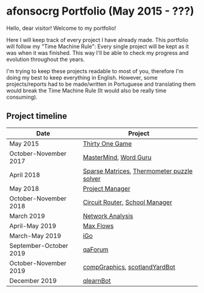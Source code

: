 # afonsocrg Portfolio (May 2015 - ???)

Hello, dear visitor! Welcome to my portfolio!

Here I will keep track of every project I have already made. This portfolio will follow my "Time Machine Rule": Every single project will be kept as it was when it was finished. This way I'll be able to check my progress and evolution throughout the years.

I'm trying to keep these projects readable to most of you, therefore I'm doing my best to keep everything in English. However, some projects/reports had to be made/written in Portuguese and translating them would break the Time Machine Rule (It would also be really time consuming).



## Project timeline
| Date|Project|
|---	|---	|
|May 2015|[Thirty One Game](https://github.com/afonsocrg/portfolio/tree/master/thirtyOne)|
|October-November 2017|[MasterMind](https://github.com/afonsocrg/portfolio/tree/master/masterMind), [Word Guru](https://github.com/afonsocrg/portfolio/tree/master/wordGuru)|
|April 2018|[Sparse Matrices](https://github.com/afonsocrg/portfolio/tree/master/sparseMatrices), [Thermometer puzzle solver](https://github.com/afonsocrg/portfolio/tree/master/thermProbSolver)|
|May 2018|[Project Manager](https://github.com/afonsocrg/portfolio/tree/master/projectManager)|
|October-November 2018|[Circuit Router](https://github.com/afonsocrg/portfolio/tree/master/circuitRouter), [School Manager](https://github.com/afonsocrg/portfolio/tree/master/schoolManager)|
|March 2019|[Network Analysis](https://github.com/afonsocrg/portfolio/tree/master/networkAnalysis)|
|April-May 2019|[Max Flows](https://github.com/afonsocrg/portfolio/tree/master/maxFlows)|
|March-May 2019|[iGo](https://github.com/afonsocrg/portfolio/tree/master/iGo)|
|September-October 2019|[qaForum](https://github.com/afonsocrg/portfolio/tree/master/qaForum)|
|October-November 2019|[compGraphics](https://github.com/afonsocrg/portfolio/tree/master/compGraphics), [scotlandYardBot](https://github.com/afonsocrg/portfolio/tree/master/scotlandYardBot)|
|December 2019|[qlearnBot](https://github.com/afonsocrg/portfolio/tree/master/qlearnBot)|
